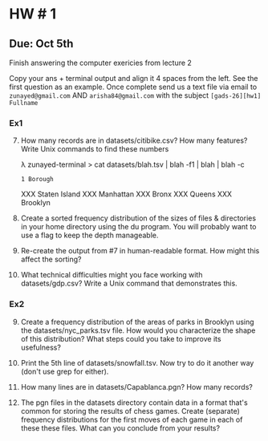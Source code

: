 # HW # 1 
## Due: Oct 5th   
   
   
Finish answering the computer exericies from lecture 2   

Copy your ans + terminal output and align it 4 spaces from the left. See the first question as an example. Once complete send us a text file via email  to `zunayed@gmail.com` AND `arisha84@gmail.com`  with the subject `[gads-26][hw1] Fullname`
### Ex1

7) How many records are in datasets/citibike.csv? How many features? Write Unix commands to find these numbers


    λ zunayed-terminal > cat datasets/blah.tsv | blah -f1 | blah | blah -c 

       1 Borough
     XXX Staten Island
     XXX Manhattan
     XXX Bronx
     XXX Queens
     XXX Brooklyn
 

8) Create a sorted frequency distribution of the sizes of files & directories in your home directory using the du program. You will probably want to use a flag to keep the depth manageable.

9) Re-create the output from #7 in human-readable format. How might this affect the sorting?

10) What technical difficulties might you face working with datasets/gdp.csv? Write a Unix command that demonstrates this.


### Ex2

9) Create a frequency distribution of the areas of parks in Brooklyn using the datasets/nyc_parks.tsv file. How would you characterize the shape of this distribution? What steps could you take to improve its usefulness?

10) Print the 5th line of datasets/snowfall.tsv. Now try to do it another way (don't use grep for either).

11) How many lines are in datasets/Capablanca.pgn? How many records?

12) The pgn files in the datasets directory contain data in a format that's common for storing the results of chess games. Create (separate) frequency distributions for the first moves of each game in each of these these files. What can you conclude from your results?

